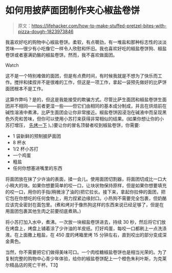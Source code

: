 # 如何用披萨面团制作夹心椒盐卷饼

> 原文：<https://lifehacker.com/how-to-make-stuffed-pretzel-bites-with-pizza-dough-1823973846>

我喜欢好吃的购物中心椒盐卷饼。柔软，有点嚼劲，有一堆盐和那种标志性的淡淡苦味——很少有小吃像它一样令人欣慰和怀旧。我也喜欢好吃的椒盐卷饼狗、椒盐卷饼或者塞满奶酪的椒盐卷饼。然而，我不喜欢做面团。

Watch

这不是一个特别难做的面团，但是有点费时间，有时候我就是不想为了快乐而工作。搅拌和揉捏并不是很难的工作，但这是一项工作，拿起一袋预先做好的比萨饼面团根本不是工作。

这算作弊吗？是的，但这是我能接受的欺骗方式。尽管比萨生面团和椒盐卷饼生面团并不相同——前者更湿一些——但它们由相同的基本成分制成，并且在烘焙前在碱性溶液中煮沸，比萨生面团会让你非常接近。椒盐卷饼因浸泡在碱液中而呈现黑色外壳和苦味，但你可以使用小苏打来获得非常相似的结果。(如果你想让你的小苏打增压， [先烤一下](https://skillet.lifehacker.com/make-amazing-homemade-pretzels-with-baked-soda-1786969531) )。)要让你的冒名顶替者咬到椒盐卷饼，你需要:

*   1 袋新鲜的预制披萨面团
*   8 杯水
*   1/2 杯小苏打
*   一个鸡蛋
*   粗盐
*   任何你想塞进嘴里的东西

将面团放在抹了少许油的表面，揉一会儿。使用面团切割器，将面团切成比一口大小稍大的块。如果你想要简单的咬一口，让块状物保持原样，但是如果你想要填充的咬一口，用你的手指(稍微涂了油的)把它拉长。接下来，拿起你拉伸的面团，把它包在你想吃的任何食物上，用力捏紧边缘封口。小热狗不需要完全包裹，但奶酪应该完全密封在面包里。(煮和烤对于像热狗这样的东西来说已经足够了，但是在用面团包裹其他生肉之前要彻底煮熟。)

将小苏打加入水中，煮沸。一次放一块椒盐卷饼进去，持续 30 秒，然后将它们放在烤盘上，烤盘上铺着涂了少许油的羊皮纸。打好鸡蛋，每咬一口都刷上一点洗涤液。在上面撒上粗盐，在 450 度的烤箱里烤 15 分钟左右，直到咬出的部分变成深金黄色。

当然，你不需要把它们做得美味可口。一个肉桂糖椒盐卷饼也是相当光荣的。为了复制完整的购物中心青少年体验，给你的椒盐卷饼配上一个橙色朱利叶斯，为克莱尔精品店的死亡干杯。T3】